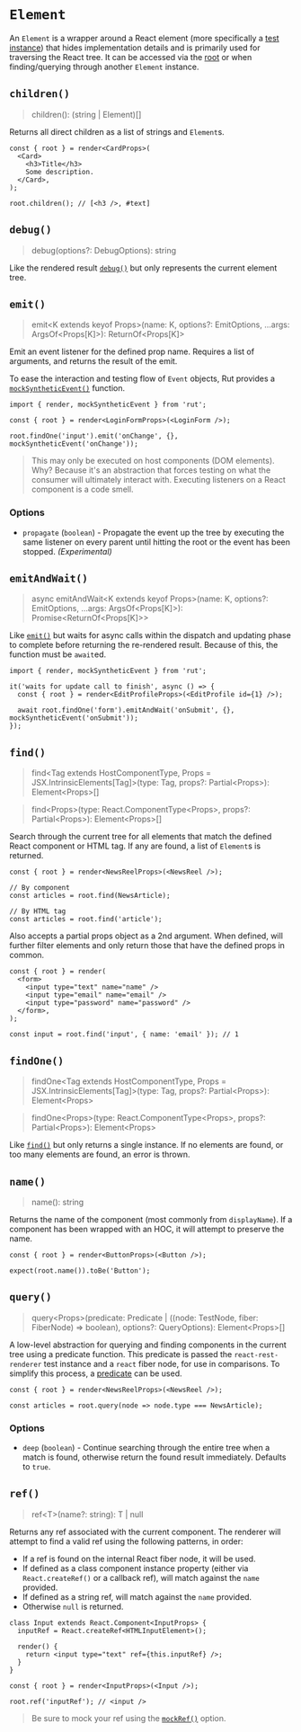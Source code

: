 # `Element`

An `Element` is a wrapper around a React element (more specifically a
[test instance](https://reactjs.org/docs/test-renderer.html)) that hides implementation details and
is primarily used for traversing the React tree. It can be accessed via the [root](./result.md#root)
or when finding/querying through another `Element` instance.

## `children()`

> children(): (string | Element)[]

Returns all direct children as a list of strings and `Element`s.

```tsx
const { root } = render<CardProps>(
  <Card>
    <h3>Title</h3>
    Some description.
  </Card>,
);

root.children(); // [<h3 />, #text]
```

## `debug()`

> debug(options?: DebugOptions): string

Like the rendered result [`debug()`](./result.md#debug) but only represents the current element
tree.

## `emit()`

> emit\<K extends keyof Props>(name: K, options?: EmitOptions, ...args: ArgsOf\<Props[K]>):
> ReturnOf\<Props[K]>

Emit an event listener for the defined prop name. Requires a list of arguments, and returns the
result of the emit.

To ease the interaction and testing flow of `Event` objects, Rut provides a
[`mockSyntheticEvent()`](../mocks.md) function.

```tsx
import { render, mockSyntheticEvent } from 'rut';

const { root } = render<LoginFormProps>(<LoginForm />);

root.findOne('input').emit('onChange', {}, mockSyntheticEvent('onChange'));
```

> This may only be executed on host components (DOM elements). Why? Because it's an abstraction that
> forces testing on what the consumer will ultimately interact with. Executing listeners on a React
> component is a code smell.

### Options

- `propagate` (`boolean`) - Propagate the event up the tree by executing the same listener on every
  parent until hitting the root or the event has been stopped. _(Experimental)_

## `emitAndWait()`

> async emitAndWait\<K extends keyof Props>(name: K, options?: EmitOptions, ...args:
> ArgsOf\<Props[K]>): Promise\<ReturnOf\<Props[K]>>

Like [`emit()`](#emit) but waits for async calls within the dispatch and updating phase to complete
before returning the re-rendered result. Because of this, the function must be `await`ed.

```tsx
import { render, mockSyntheticEvent } from 'rut';

it('waits for update call to finish', async () => {
  const { root } = render<EditProfileProps>(<EditProfile id={1} />);

  await root.findOne('form').emitAndWait('onSubmit', {}, mockSyntheticEvent('onSubmit'));
});
```

## `find()`

> find\<Tag extends HostComponentType, Props = JSX.IntrinsicElements[Tag]>(type: Tag, props?:
> Partial\<Props>): Element\<Props>[]

> find\<Props>(type: React.ComponentType\<Props>, props?: Partial\<Props>): Element\<Props>[]

Search through the current tree for all elements that match the defined React component or HTML tag.
If any are found, a list of `Element`s is returned.

```tsx
const { root } = render<NewsReelProps>(<NewsReel />);

// By component
const articles = root.find(NewsArticle);

// By HTML tag
const articles = root.find('article');
```

Also accepts a partial props object as a 2nd argument. When defined, will further filter elements
and only return those that have the defined props in common.

```tsx
const { root } = render(
  <form>
    <input type="text" name="name" />
    <input type="email" name="email" />
    <input type="password" name="password" />
  </form>,
);

const input = root.find('input', { name: 'email' }); // 1
```

## `findOne()`

> findOne\<Tag extends HostComponentType, Props = JSX.IntrinsicElements[Tag]>(type: Tag, props?:
> Partial\<Props>): Element\<Props>

> findOne\<Props>(type: React.ComponentType\<Props>, props?: Partial\<Props>): Element\<Props>

Like [`find()`](#find) but only returns a single instance. If no elements are found, or too many
elements are found, an error is thrown.

## `name()`

> name(): string

Returns the name of the component (most commonly from `displayName`). If a component has been
wrapped with an HOC, it will attempt to preserve the name.

```tsx
const { root } = render<ButtonProps>(<Button />);

expect(root.name()).toBe('Button');
```

## `query()`

> query\<Props>(predicate: Predicate | ((node: TestNode, fiber: FiberNode) => boolean), options?:
> QueryOptions): Element\<Props>[]

A low-level abstraction for querying and finding components in the current tree using a predicate
function. This predicate is passed the `react-rest-renderer` test instance and a `react` fiber node,
for use in comparisons. To simplify this process, a [predicate](../predicates.md) can be used.

```tsx
const { root } = render<NewsReelProps>(<NewsReel />);

const articles = root.query(node => node.type === NewsArticle);
```

### Options

- `deep` (`boolean`) - Continue searching through the entire tree when a match is found, otherwise
  return the found result immediately. Defaults to `true`.

## `ref()`

> ref\<T>(name?: string): T | null

Returns any ref associated with the current component. The renderer will attempt to find a valid ref
using the following patterns, in order:

- If a ref is found on the internal React fiber node, it will be used.
- If defined as a class component instance property (either via `React.createRef()` or a callback
  ref), will match against the `name` provided.
- If defined as a string ref, will match against the `name` provided.
- Otherwise `null` is returned.

```tsx
class Input extends React.Component<InputProps> {
  inputRef = React.createRef<HTMLInputElement>();

  render() {
    return <input type="text" ref={this.inputRef} />;
  }
}

const { root } = render<InputProps>(<Input />);

root.ref('inputRef'); // <input />
```

> Be sure to mock your ref using the [`mockRef()`](../api.md#mockref) option.

